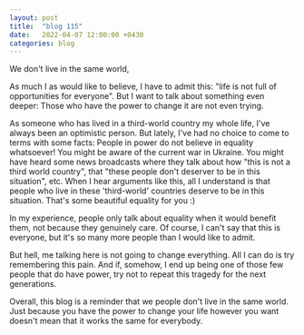 ```yaml
---
layout: post
title:  "blog 115"
date:   2022-04-07 12:00:00 +0430
categories: blog
---
```


We don't live in the same world,

As much I as would like to believe, I have to admit this: "life is not full of opportunities for everyone". But I want to talk about something even deeper: Those who have the power to change it are not even trying.

As someone who has lived in a third-world country my whole life, I've always been an optimistic person. But lately, I've had no choice to come to terms with some facts:
People in power do not believe in equality whatsoever! You might be aware of the current war in Ukraine. You might have heard some news broadcasts where they talk about how "this is not a third world country", that "these people don't deserver to be in this situation", etc. When I hear arguments like this, all I understand is that people who live in these 'third-world' countries deserve to be in this situation. That's some beautiful equality for you :)

In my experience, people only talk about equality when it would benefit them, not because they genuinely care. Of course, I can't say that this is everyone, but it's so many more people than I would like to admit.

But hell, me talking here is not going to change everything. All I can do is try remembering this pain. And if, somehow, I end up being one of those few people that do have power, try not to repeat this tragedy for the next generations.

Overall, this blog is a reminder that we people don't live in the same world. Just because you have the power to change your life however you want doesn't mean that it works the same for everybody.
